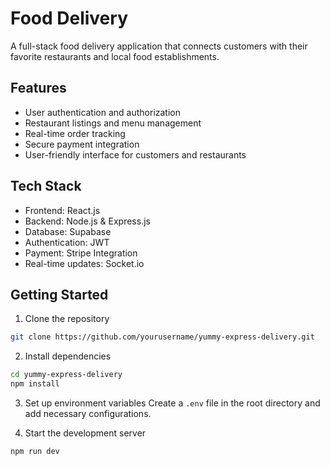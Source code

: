 # Food Delivery

A full-stack food delivery application that connects customers with their favorite restaurants and local food establishments.

## Features

- User authentication and authorization
- Restaurant listings and menu management
- Real-time order tracking
- Secure payment integration
- User-friendly interface for customers and restaurants

## Tech Stack

- Frontend: React.js
- Backend: Node.js & Express.js
- Database: Supabase
- Authentication: JWT
- Payment: Stripe Integration
- Real-time updates: Socket.io

## Getting Started

1. Clone the repository
```bash
git clone https://github.com/yourusername/yummy-express-delivery.git
```

2. Install dependencies
```bash
cd yummy-express-delivery
npm install
```

3. Set up environment variables
Create a `.env` file in the root directory and add necessary configurations.

4. Start the development server
```bash
npm run dev
```